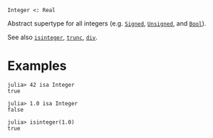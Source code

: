 ```
Integer <: Real
```

Abstract supertype for all integers (e.g. [`Signed`](@ref), [`Unsigned`](@ref), and [`Bool`](@ref)).

See also [`isinteger`](@ref), [`trunc`](@ref), [`div`](@ref).

# Examples

```
julia> 42 isa Integer
true

julia> 1.0 isa Integer
false

julia> isinteger(1.0)
true
```
